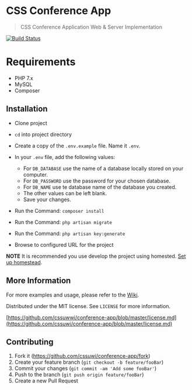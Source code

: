 # CSS Conference App

> CSS Conference Application Web &amp; Server Implementation

[![Build Status](https://travis-ci.org/cssuwi/conference-app.svg?branch=master)](https://travis-ci.org/cssuwi/conference-app)


# Requirements
- PHP 7.x
- MySQL
- Composer


## Installation

- Clone project
- `cd` into project directory
- Create a copy of the `.env.example` file. Name it `.env`.
- In your `.env` file, add the following values:
    * For `DB_DATABASE` use the name of a database locally stored on your computer.
    * For `DB_PASSWORD` use the password for your chosen database.
    * For `DB_NAME` use te database name of the database you created.
    * The other values can be left blank.
    * Save your changes.

- Run the Command:	```	composer install ```
- Run the Command: ``` php artisan migrate ```
- Run the Command:	```	php artisan key:generate ```
- Browse to configured URL for the project

**NOTE** It is recommended you use develop the project using homested. [Set up homestead](https://github.com/Swader/homestead_improved).


## More Information

For more examples and usage, please refer to the [Wiki](https://github.com/cssuwi/conference-app/wiki).

Distributed under the MIT license. See ``LICENSE`` for more information.

[https://github.com/cssuwwi/conference-app/blob/master/license.md](https://github.com/cssuwi/conference-app/blob/master/license.md)

## Contributing

1. Fork it (<https://github.com/cssuwi/conference-app/fork>)
2. Create your feature branch (`git checkout -b feature/fooBar`)
3. Commit your changes (`git commit -am 'Add some fooBar'`)
4. Push to the branch (`git push origin feature/fooBar`)
5. Create a new Pull Request

